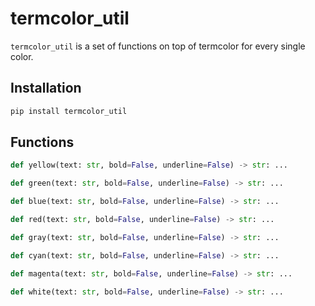 # termcolor_util

`termcolor_util` is a set of functions on top of termcolor for every single color.

## Installation

```sh
pip install termcolor_util
```

## Functions

```python
def yellow(text: str, bold=False, underline=False) -> str: ...

def green(text: str, bold=False, underline=False) -> str: ...

def blue(text: str, bold=False, underline=False) -> str: ...

def red(text: str, bold=False, underline=False) -> str: ...

def gray(text: str, bold=False, underline=False) -> str: ...

def cyan(text: str, bold=False, underline=False) -> str: ...

def magenta(text: str, bold=False, underline=False) -> str: ...

def white(text: str, bold=False, underline=False) -> str: ...
```
